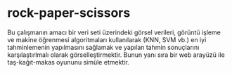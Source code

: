 # rock-paper-scissors

Bu çalışmanın amacı bir veri seti üzerindeki görsel verileri, görüntü işleme ve 
makine öğrenmesi algoritmaları kullanılarak (KNN, SVM vb.) en iyi tahminlemenin 
yapılmasını sağlamak ve yapılan tahmin sonuçlarını karşılaştırlmalı olarak 
görselleştirmektir. Bunun yanı sıra bir web arayüzü ile taş-kağıt-makas oyununu 
simüle etmektir.
